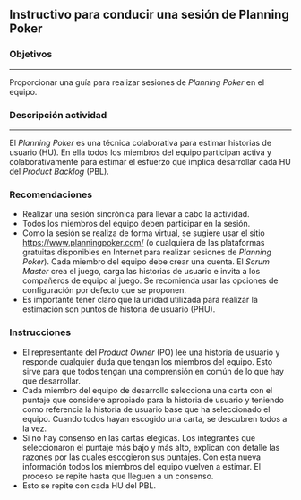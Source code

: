 ## Instructivo para conducir una sesión de Planning Poker

### Objetivos

---
Proporcionar una guía para realizar sesiones de *Planning Poker* en el equipo.



### Descripción actividad
---

El *Planning Poker* es una técnica colaborativa para estimar historias de usuario (HU). En ella todos los miembros del equipo participan activa y colaborativamente para estimar el esfuerzo que implica desarrollar cada HU del *Product Backlog* (PBL).


### Recomendaciones

* Realizar una sesión sincrónica para llevar a cabo la actividad.
* Todos los miembros del equipo deben participar en la sesión.
* Como la sesión se realiza de forma virtual, se sugiere usar el sitio https://www.planningpoker.com/ (o cualquiera de las plataformas gratuitas disponibles en Internet para realizar sesiones de *Planning Poker*).  Cada miembro del equipo debe crear una cuenta. El *Scrum Master* crea el juego, carga las historias de usuario e invita a los compañeros de equipo al juego. Se recomienda usar las opciones de configuración por defecto que se proponen.
* Es importante tener claro que la unidad utilizada para realizar la estimación son puntos de historia de usuario (PHU).

### Instrucciones

* El representante del *Product Owner* (PO) lee una historia de usuario y responde cualquier duda que tengan los miembros del equipo. Esto sirve para que todos tengan una comprensión en común de lo que hay que desarrollar.
* Cada miembro del equipo de desarrollo selecciona una carta con el puntaje que considere apropiado para la historia de usuario y teniendo como referencia la historia de usuario base que ha seleccionado el equipo. Cuando todos hayan escogido una carta, se descubren todos a la vez.
* Si no hay consenso en las cartas elegidas. Los integrantes que seleccionaron el puntaje más bajo y más alto, explican con detalle las razones por las cuales escogieron sus puntajes. Con esta nueva información todos los miembros del equipo vuelven a estimar. El proceso se repite hasta que lleguen a un consenso.
* Esto se repite con cada HU del PBL.
